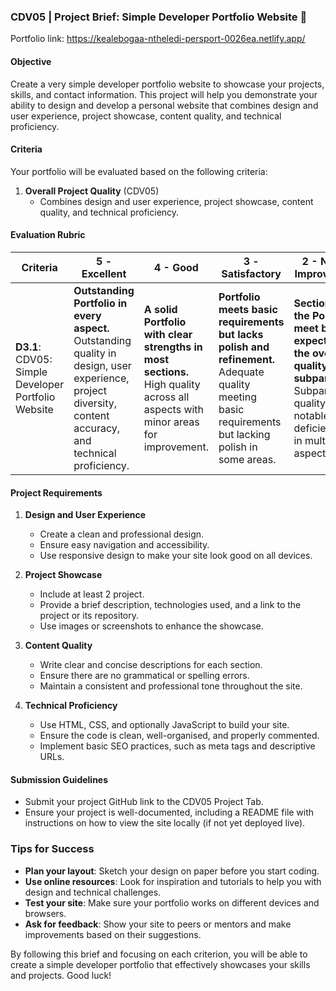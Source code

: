 ### CDV05 | Project Brief: Simple Developer Portfolio Website 🎨
Portfolio link:  https://kealebogaa-ntheledi-persport-0026ea.netlify.app/


#### Objective
Create a very simple developer portfolio website to showcase your projects, skills, and contact information. This project will help you demonstrate your ability to design and develop a personal website that combines design and user experience, project showcase, content quality, and technical proficiency.

#### Criteria
Your portfolio will be evaluated based on the following criteria:

1. **Overall Project Quality** (CDV05)
    - Combines design and user experience, project showcase, content quality, and technical proficiency.

#### Evaluation Rubric

| **Criteria** | **5 - Excellent** | **4 - Good** | **3 - Satisfactory** | **2 - Needs Improvement** | **1 - Unsatisfactory** | **0 - No Submission** |
|--------------|-------------------|--------------|----------------------|---------------------------|------------------------|-----------------------|
| **D3.1**: CDV05: Simple Developer Portfolio Website | **Outstanding Portfolio in every aspect.** Outstanding quality in design, user experience, project diversity, content accuracy, and technical proficiency. | **A solid Portfolio with clear strengths in most sections.** High quality across all aspects with minor areas for improvement. | **Portfolio meets basic requirements but lacks polish and refinement.** Adequate quality meeting basic requirements but lacking polish in some areas. | **Sections of the Portfolio meet basic expectations, the overall quality is subpar.** Subpar quality with notable deficiencies in multiple aspects. | **Portfolio is fundamentally flawed, with significant deficiencies across all areas.** Poor quality, failing to meet essential requirements in design, content, and technical proficiency. | **No submission** |

#### Project Requirements

1. **Design and User Experience**
    - Create a clean and professional design.
    - Ensure easy navigation and accessibility.
    - Use responsive design to make your site look good on all devices.

2. **Project Showcase**
    - Include at least 2 project.
    - Provide a brief description, technologies used, and a link to the project or its repository.
    - Use images or screenshots to enhance the showcase.

3. **Content Quality**
    - Write clear and concise descriptions for each section.
    - Ensure there are no grammatical or spelling errors.
    - Maintain a consistent and professional tone throughout the site.

4. **Technical Proficiency**
    - Use HTML, CSS, and optionally JavaScript to build your site.
    - Ensure the code is clean, well-organised, and properly commented.
    - Implement basic SEO practices, such as meta tags and descriptive URLs.

#### Submission Guidelines

- Submit your project GitHub link to the CDV05 Project Tab.
- Ensure your project is well-documented, including a README file with instructions on how to view the site locally (if not yet deployed live).

### Tips for Success

- **Plan your layout**: Sketch your design on paper before you start coding.
- **Use online resources**: Look for inspiration and tutorials to help you with design and technical challenges.
- **Test your site**: Make sure your portfolio works on different devices and browsers.
- **Ask for feedback**: Show your site to peers or mentors and make improvements based on their suggestions.

By following this brief and focusing on each criterion, you will be able to create a simple developer portfolio that effectively showcases your skills and projects. Good luck!
